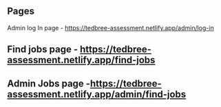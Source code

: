 

## Pages

Admin log In page - https://tedbree-assessment.netlify.app/admin/log-in

## Find jobs page - https://tedbree-assessment.netlify.app/find-jobs

## Admin Jobs page -https://tedbree-assessment.netlify.app/admin/find-jobs


